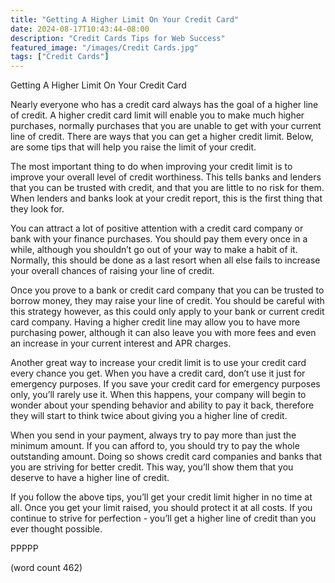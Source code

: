 ```yaml
---
title: "Getting A Higher Limit On Your Credit Card"
date: 2024-08-17T10:43:44-08:00
description: "Credit Cards Tips for Web Success"
featured_image: "/images/Credit Cards.jpg"
tags: ["Credit Cards"]
---
```


Getting A Higher Limit On Your Credit Card

Nearly everyone who has a credit card always has the goal of a higher line of credit.  A higher credit card limit will enable you to make much higher purchases, normally purchases that you are unable to get with your current line of credit.  There are ways that you can get a higher credit limit.  Below, are some tips that will help you raise the limit of your credit. 

The most important thing to do when improving your credit limit is to improve your overall level of credit worthiness.  This tells banks and lenders that you can be trusted with credit, and that you are little to no risk for them.  When lenders and banks look at your credit report, this is the first thing that they look for.

You can attract a lot of positive attention with a credit card company or bank with your finance purchases.  You should pay them every once in a while, although you shouldn’t go out of your way to make a habit of it.  Normally, this should be done as a last resort when all else fails to increase your overall chances of raising your line of credit.

Once you prove to a bank or credit card company that you can be trusted to borrow money, they may raise your line of credit.  You should be careful with this strategy however, as this could only apply to your bank or current credit card company.  Having a higher credit line may allow you to have more purchasing power, although it can also leave you with more fees and even an increase in your current interest and APR charges.

Another great way to increase your credit limit is to use your credit card every chance you get.  When you have a credit card, don’t use it just for emergency purposes.  If you save your credit card for emergency purposes only, you’ll rarely use it.  When this happens, your company will begin to wonder about your spending behavior and ability to pay it back, therefore they will start to think twice about giving you a higher line of credit.

When you send in your payment, always try to pay more than just the minimum amount.  If you can afford to, you should try to pay the whole outstanding amount.  Doing so shows credit card companies and banks that you are striving for better credit.  This way, you’ll show them that you deserve to have a higher line of credit.  

If you follow the above tips, you’ll get your credit limit higher in no time at all.  Once you get your limit raised, you should protect it at all costs.  If you continue to strive for perfection - you’ll get a higher line of credit than you ever thought possible.

PPPPP

(word count 462)
